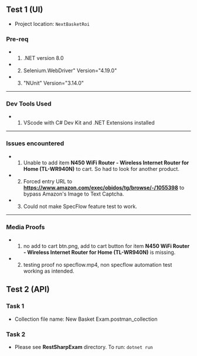 

## Test 1 (UI)
 - Project location: `NextBasketRoi`
### Pre-req
 - 1. .NET version 8.0
 - 2. Selenium.WebDriver" Version="4.19.0"
 - 3. "NUnit" Version="3.14.0"
---
### Dev Tools Used
 - 1. VScode with C# Dev Kit and .NET Extensions installed
---
### Issues encountered
 - 1. Unable to add item **N450 WiFi Router - Wireless Internet Router for Home (TL-WR940N)** to cart. So had to look for another product.
 - 2. Forced entry URL to **https://www.amazon.com/exec/obidos/tg/browse/-/1055398** to bypass Amazon's Image to Text Captcha.
 - 3. Could not make SpecFlow feature test to work.
---
### Media Proofs
 - 1. no add to cart btn.png, add to cart button for item **N450 WiFi Router - Wireless Internet Router for Home (TL-WR940N)** is missing.
 - 2. testing proof no specflow.mp4, non specflow automation test working as intended.


## Test 2 (API)
### Task 1
- Collection file name: New Basket Exam.postman_collection

### Task 2
- Please see **RestSharpExam** directory.
  To run: `dotnet run`